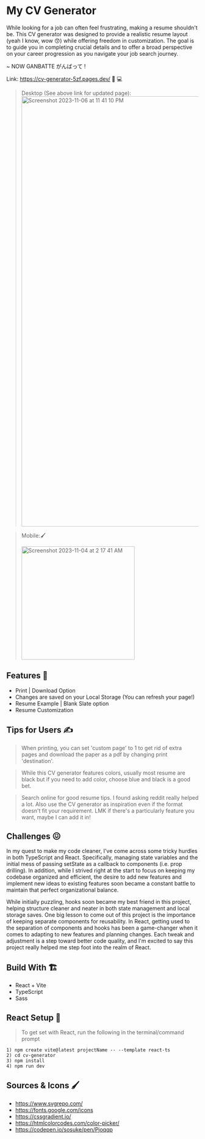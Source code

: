 # My CV Generator
While looking for a job can often feel frustrating, making a resume shouldn't be. This CV generator was designed to provide a realistic resume layout (yeah I know, wow 😙) while offering freedom in customization. The goal is to guide you in completing crucial details and to offer a broad perspective on your career progression as you navigate your job search journey. <br>

~ NOW GANBATTE がんばって !

Link: https://cv-generator-5zf.pages.dev/ 📝 💻 

> Desktop (See above link for updated page):
> <img width="1124" alt="Screenshot 2023-11-06 at 11 41 10 PM" src="https://github.com/NovaCat35/cv-generator/assets/54908064/221d8d3e-da3a-45de-a3ef-6967d4d8046e">

> Mobile:🖌️
> 
> <img width="296" alt="Screenshot 2023-11-04 at 2 17 41 AM" src="https://github.com/NovaCat35/cv-generator/assets/54908064/951ca873-c7cd-4757-a251-4989d8670887">


## Features 🎯
 - Print | Download Option
 - Changes are saved on your Local Storage (You can refresh your page!)
 - Resume Example | Blank Slate option
 - Resume Customization

## Tips for Users ✍️
>  When printing, you can set 'custom page' to 1 to get rid of extra pages and download the paper as a pdf by changing print 'destination'.

> While this CV generator features colors, usually most resume are black but if you need to add color, choose blue and black is a good bet.

> Search online for good resume tips. I found asking reddit really helped a lot. Also use the CV generator as inspiration even if the format doesn't fit your requirement. LMK if there's a particularly feature you want, maybe I can add it in!

## Challenges 😖
In my quest to make my code cleaner, I've come across some tricky hurdles in both TypeScript and React. Specifically, managing state variables and the initial mess of passing setState as a callback to components (i.e. prop drilling). In addition, while I strived right at the start to focus on keeping my codebase organized and efficient, the desire to add new features and implement new ideas to existing features soon became a constant battle to maintain that perfect organizational balance.

While initially puzzling, hooks soon became my best friend in this project, helping structure cleaner and neater in both state management and local storage saves. One big lesson to come out of this project is the importance of keeping separate components for reusability. In React, getting used to the separation of components and hooks has been a game-changer when it comes to adapting to new features and planning changes. Each tweak and adjustment is a step toward better code quality, and I'm excited to say this project really helped me step foot into the realm of React.

## Build With 🏗️
 - React + Vite
 - TypeScript
 - Sass

## React Setup 🚂
> To get set with React, run the following in the terminal/command prompt
```
1) npm create vite@latest projectName -- --template react-ts
2) cd cv-generator
3) npm install
4) npm run dev
```

## Sources & Icons 🖌️
 - https://www.svgrepo.com/
 - https://fonts.google.com/icons
 - https://cssgradient.io/
 - https://htmlcolorcodes.com/color-picker/
 - https://codepen.io/sosuke/pen/Pjoqqp

